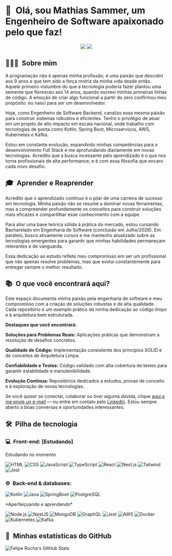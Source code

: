 <h1>👋 &nbsp;Olá, sou Mathias Sammer, um Engenheiro de Software apaixonado pelo que faz!</h1>
<p align="center">
<a href="https://www.linkedin.com/in/mathiassammer/"><img src="https://img.shields.io/badge/-Meu%20LinkedIn-0077B5?style=flat-square&logo=linkedin&logoColor=white"/></a>
<a href="mailto:mathias.sammer.946@gmail.com"><img src="https://img.shields.io/badge/-Envie%20uma%20Mensagem-D14836?style=flat-square&logo=Gmail&logoColor=white"/></a>

</p>

<h2> 👨🏻‍💻 &nbsp;Sobre mim </h2>

A programação não é apenas minha profissão; é uma paixão que descobri aos 9 anos e que tem sido a força motriz da minha vida desde então. Aquele primeiro vislumbre do que a tecnologia poderia fazer plantou uma semente que floresceu aos 14 anos, quando escrevi minhas primeiras linhas de código. A emoção de criar algo funcional a partir do zero confirmou meu propósito: eu nasci para ser um desenvolvedor.

Hoje, como Engenheiro de Software Backend, canalizo essa mesma paixão para construir sistemas robustos e eficientes. Tenho o privilégio de atuar em um projeto de alto impacto em escala nacional, onde trabalho com tecnologias de ponta como Kotlin, Spring Boot, Microserviços, AWS, Kubernetes e Kafka.

Estou em constante evolução, expandindo minhas competências para o desenvolvimento Full Stack e me aprofundando diariamente em novas tecnologias. Acredito que a busca incessante pelo aprendizado é o que nos torna profissionais de alta performance, e é com essa filosofia que encaro cada novo desafio.

<h2> 🎓 &nbsp;Aprender e Reaprender </h2>

Acredito que o aprendizado contínuo é o pilar de uma carreira de sucesso em tecnologia. Minha paixão não se resume a dominar novas ferramentas, mas a compreender profundamente os conceitos para construir soluções mais eficazes e compartilhar esse conhecimento com a equipe.

Para aliar uma base teórica sólida à prática do mercado, estou cursando Bacharelado em Engenharia de Software (conclusão em Julho/2026). Em paralelo, busco ativamente cursos e me mantenho atualizado sobre as tecnologias emergentes para garantir que minhas habilidades permaneçam relevantes e de vanguarda.

Essa dedicação ao estudo reflete meu compromisso em ser um profissional que não apenas resolve problemas, mas que evolui constantemente para entregar sempre o melhor resultado.

<h2> 📚 &nbsp;O que você encontrará aqui?</h2>

Este espaço documenta minha paixão pela engenharia de software e meu compromisso com a criação de soluções robustas e de alta qualidade. Cada repositório é um exemplo prático da minha dedicação ao código limpo e à arquitetura bem estruturada.

**Destaques que você encontrará:**

**Soluções para Problemas Reais:** Aplicações práticas que demonstram a resolução de desafios concretos.

**Qualidade de Código:** Implementação consistente dos princípios SOLID e de conceitos de Arquitetura Limpa.

**Confiabilidade e Testes:** Código validado com alta cobertura de testes para garantir estabilidade e manutenibilidade.

**Evolução Contínua:** Repositórios dedicados a estudos, provas de conceito e à exploração de novas tecnologias.

Se você quiser se conectar, colaborar ou tiver alguma dúvida, clique <a href="mailto:mathias.sammer.946@gmail.com">aqui e me envie un e-mail</a> — ou entre em contato pelo <a href="https://www.linkedin.com/in/mathiassammer/">LinkedIn</a>. Estou sempre aberto a boas conversas e oportunidades interessantes.

<h2> 🛠 &nbsp;Pilha de tecnologia</h2>
<h3>💻 &nbsp;Front-end: [Estudando]</h3>
<p>Estudando no momento</p>

![HTML](https://img.shields.io/badge/-HTML-333333?style=flat&logo=HTML5)
![CSS](https://img.shields.io/badge/-CSS-333333?style=flat&logo=CSS3&logoColor=1572B6)
![JavaScript](https://img.shields.io/badge/-JavaScript-333333?style=flat&logo=javascript)
![TypeScript](https://img.shields.io/badge/-TypeScript-333333?style=flat&logo=typescript&logoColor=2D79C7)
![React](https://img.shields.io/badge/-React-333333?style=flat&logo=react)
![Next.js](https://img.shields.io/badge/-Next.js-333333?style=flat&logo=next.js)
![Tailwind](https://img.shields.io/badge/-Tailwind-333333?style=flat&logo=tailwind-css)
![Jest](https://img.shields.io/badge/-Jest-333333?style=flat&logo=jest&logoColor=E535AB)

<h3>⚙️ &nbsp;Back-end & databases:</h3>

![Kotlin](https://img.shields.io/badge/-Kotlin-333333?style=flat&logo=kotlin)
![Java](https://img.shields.io/badge/Java-333333.svg??style=flat&logo=openjdk&logoColor=white)
![SpringBoot](https://img.shields.io/badge/-SpringBoot-333333?style=flat&logo=springboot)
![PostgreSQL](https://img.shields.io/badge/-PostgreSQL-333333?style=flat&logo=postgresql)

<p>*Aperfeiçoando e aprendendo*</p>

![Node.js](https://img.shields.io/badge/-Node.js-333333?style=flat&logo=node.js)
![NestJS](https://img.shields.io/badge/-NestJS-333333?style=flat&logo=nestjs&logoColor=E535AB)
![MongoDB](https://img.shields.io/badge/-MongoDB-333333?style=flat&logo=mongodb)
![GraphQL](https://img.shields.io/badge/-GraphQL-333333?style=flat&logo=graphql&logoColor=E535AB)
![Jest](https://img.shields.io/badge/-Jest-333333?style=flat&logo=jest&logoColor=E535AB)
![AWS](https://img.shields.io/badge/-AWS-333333?style=flat&logo=amazon-web-services)
![Docker](https://img.shields.io/badge/-Docker-333333?style=flat&logo=docker)
![Kubernetes](https://img.shields.io/badge/-Kubernetes-333333?style=flat&logo=kubernetes)
![Kafka](https://img.shields.io/badge/-Kafka-333333?style=flat&logo=apache-kafka)

<h2>🚀 &nbsp;Minhas estatísticas do GitHub</h2>

![Felipe Rocha's GitHub Stats](https://github-readme-stats.vercel.app/api?username=mathiassammer&show_icons=true&theme=dracula)
